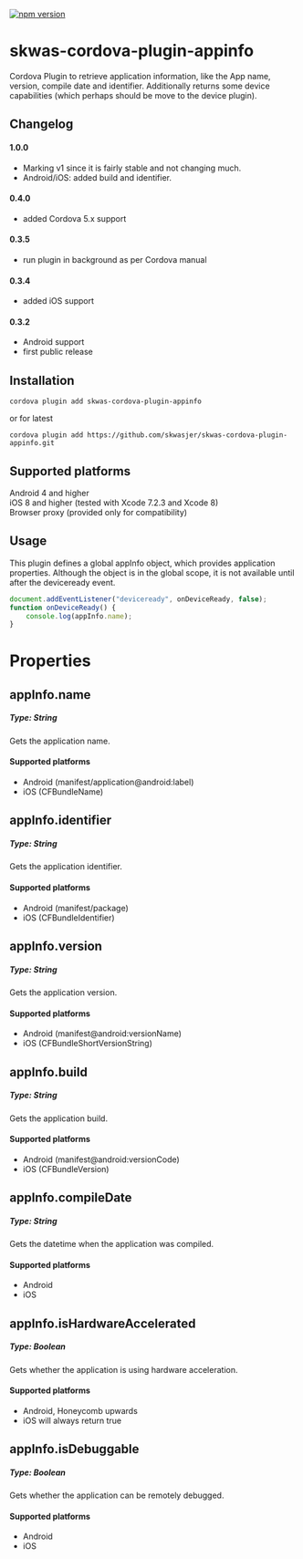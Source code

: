 [![npm version](https://badge.fury.io/js/skwas-cordova-plugin-appinfo.svg)](https://badge.fury.io/js/skwas-cordova-plugin-appinfo)

# skwas-cordova-plugin-appinfo
Cordova Plugin to retrieve application information, like the App name, version, compile date and identifier. Additionally returns some device capabilities (which perhaps should be move to the device plugin).

## Changelog

#### 1.0.0 ####
- Marking v1 since it is fairly stable and not changing much.
- Android/iOS: added build and identifier.

#### 0.4.0
- added Cordova 5.x support

#### 0.3.5
- run plugin in background as per Cordova manual

#### 0.3.4
- added iOS support

#### 0.3.2
- Android support
- first public release

## Installation ##

`cordova plugin add skwas-cordova-plugin-appinfo`

or for latest

`cordova plugin add https://github.com/skwasjer/skwas-cordova-plugin-appinfo.git`


## Supported platforms ##

Android 4 and higher  
iOS 8 and higher (tested with Xcode 7.2.3 and Xcode 8)  
Browser proxy (provided only for compatibility)

## Usage ##

This plugin defines a global appInfo object, which provides application properties. Although the object is in the global scope, it is not available until after the deviceready event.

```js
document.addEventListener("deviceready", onDeviceReady, false);
function onDeviceReady() {
    console.log(appInfo.name);
}
```

# Properties #

## appInfo.name ##
##### Type: String #####
Gets the application name.

#### Supported platforms ####
- Android (manifest/application@android:label)
- iOS (CFBundleName)

## appInfo.identifier ##
##### Type: String #####
Gets the application identifier.

#### Supported platforms ####
- Android (manifest/package)
- iOS (CFBundleIdentifier)

## appInfo.version ##
##### Type: String #####
Gets the application version.

#### Supported platforms ####
- Android (manifest@android:versionName)
- iOS (CFBundleShortVersionString)

## appInfo.build ##
##### Type: String #####
Gets the application build.

#### Supported platforms ####
- Android (manifest@android:versionCode)
- iOS (CFBundleVersion)

## appInfo.compileDate ##
##### Type: String #####
Gets the datetime when the application was compiled.

#### Supported platforms ####
- Android
- iOS

## appInfo.isHardwareAccelerated ##
##### Type: Boolean #####
Gets whether the application is using hardware acceleration.

#### Supported platforms ####
- Android, Honeycomb upwards
- iOS will always return true

## appInfo.isDebuggable ##
##### Type: Boolean #####
Gets whether the application can be remotely debugged.

#### Supported platforms ####
- Android
- iOS
